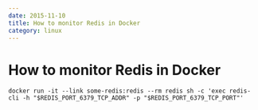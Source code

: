 ```yaml
---
date: 2015-11-10
title: How to monitor Redis in Docker
category: linux
---
```

# How to monitor Redis in Docker

```
docker run -it --link some-redis:redis --rm redis sh -c 'exec redis-cli -h "$REDIS_PORT_6379_TCP_ADDR" -p "$REDIS_PORT_6379_TCP_PORT"'
```

